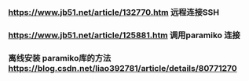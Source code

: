 ###  https://www.jb51.net/article/132770.htm   远程连接SSH      
###  https://www.jb51.net/article/125881.htm   调用paramiko  连接


###  离线安装 paramiko库的方法 https://blog.csdn.net/liao392781/article/details/80771270

